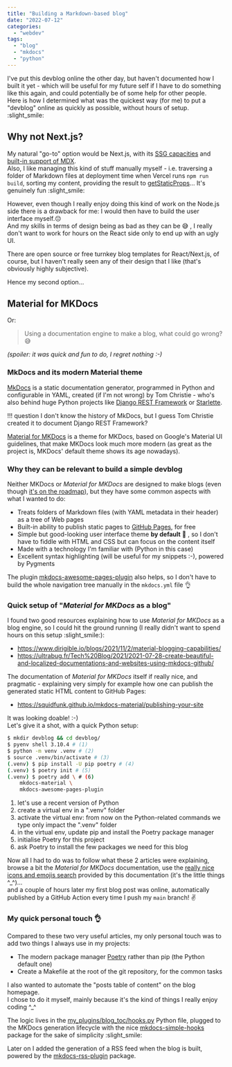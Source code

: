 ```yaml
---
title: "Building a Markdown-based blog"
date: "2022-07-12"
categories:
  - "webdev"
tags:
  - "blog"
  - "mkdocs"
  - "python"
---
```


I've put this devblog online the other day, but haven't documented how I built it yet - 
which will be useful for my future self if I have to do something like this again, and could 
potentially be of some help for other people.    
Here is how I determined what was the quickest way (for me) to put a "devblog"
online as quickly as possible, without hours of setup. :slight_smile:

## Why not Next.js?

My natural "go-to" option would be Next.js, with its [SSG capacities](https://nextjs.org/docs/basic-features/pages#static-generation-with-data)
and [built-in support of MDX](https://nextjs.org/docs/advanced-features/using-mdx).  
Also, I like managing this kind of stuff manually myself - i.e. traversing a folder of Markdown files
at deployment time when Vercel runs `npm run build`, sorting my content, providing the result to 
[getStaticProps](https://nextjs.org/docs/basic-features/data-fetching/get-static-props)... It's genuinely fun :slight_smile:

However, even though I really enjoy doing this kind of work on the Node.js side there is a drawback for me:
I would then have to build the user interface myself.:pensive:  
And my skills in terms of design being as bad as they can be :sweat_smile: , I really don't want to
work for hours on the React side only to end up with an ugly UI.

There are open source or free turnkey blog templates for React/Next.js, of course, but I haven't really 
seen any of their design that I like (that's obviously highly subjective).

Hence my second option...

## Material for MKDocs

Or:
> Using a documentation engine to make a blog, what could go wrong? :sweat_smile:

_(spoiler: it was quick and fun to do, I regret nothing :-)_

### MkDocs and its modern Material theme

[MkDocs](https://www.mkdocs.org/) is a static documentation generator, programmed in Python and configurable in YAML,
created (if I'm not wrong) by Tom Christie - who's also behind huge Python projects like 
[Django REST Framework](https://www.django-rest-framework.org/) or [Starlette](https://www.starlette.io/).   

!!! question
    I don't know the history of MkDocs, but I guess Tom Christie created it to document Django REST Framework?
  
[Material for MKDocs](https://squidfunk.github.io/mkdocs-material/) is a theme for MKDocs, based on Google's
Material UI guidelines, that make MKDocs look much more modern 
(as great as the project is, MKDocs' default theme shows its age nowadays).

### Why they can be relevant to build a simple devblog

Neither MKDocs or _Material for MKDocs_ are designed to make blogs (even though [it's on the roadmap](https://squidfunk.github.io/mkdocs-material/insiders/?h=blog#12000-piri-piri)),
but they have some common aspects with what I wanted to do:

 - Treats folders of Markdown files (with YAML metadata in their header) as a tree of Web pages
 - Built-in ability to publish static pages to [GitHub Pages](https://pages.github.com/), for free
 - Simple but good-looking user interface theme **by default** :art: , so I don't have to fiddle with HTML and CSS but
   can focus on the content itself 
 - Made with a technology I'm familiar with (Python in this case)
 - Excellent syntax highlighting (will be useful for my snippets :-), powered by Pygments

The plugin [mkdocs-awesome-pages-plugin](https://github.com/lukasgeiter/mkdocs-awesome-pages-plugin) also helps,
so I don't have to build the whole navigation tree manually in the `mkdocs.yml` file :ok_hand:

### Quick setup of "_Material for MKDocs_ as a blog" 

I found two good resources explaining how to use _Material for MKDocs_ as a blog engine, so I could hit the ground
running (I really didn't want to spend hours on this setup :slight_smile:):

 - https://www.dirigible.io/blogs/2021/11/2/material-blogging-capabilities/
 - https://ultrabug.fr/Tech%20Blog/2021/2021-07-28-create-beautiful-and-localized-documentations-and-websites-using-mkdocs-github/

The documentation of _Material for MKDocs_ itself if really nice, and pragmatic - 
explaining very simply for example how one can publish the generated static HTML content to GitHub Pages:

 - https://squidfunk.github.io/mkdocs-material/publishing-your-site

It was looking doable! :-)  
Let's give it a shot, with a quick Python setup:
``` bash
$ mkdir devblog && cd devblog/
$ pyenv shell 3.10.4 # (1) 
$ python -m venv .venv # (2)
$ source .venv/bin/activate # (3)
(.venv) $ pip install -U pip poetry # (4)
(.venv) $ poetry init # (5)
(.venv) $ poetry add \ # (6)
    mkdocs-material \
    mkdocs-awesome-pages-plugin
```

1. let's use a recent version of Python 
2. create a virtual env in a ".venv" folder
3. activate the virtual env: from now on the Python-related commands we type only impact the ".venv" folder
4. in the virtual env, update pip and install the Poetry package manager
5. initialise Poetry for this project
6. ask Poetry to install the few packages we need for this blog

Now all I had to do was to follow what these 2 articles were explaining, browse a bit the 
_Material for MKDocs_ documentation, use the [really nice icons and emojis search](https://squidfunk.github.io/mkdocs-material/reference/icons-emojis/?h=emoji#search)
provided by this documentation (it's the little things ^_^)...  
and a couple of hours later my first blog post was online, automatically
published by a GitHub Action every time I push my `main` branch! :v:

### My quick personal touch :ok_hand:

Compared to these two very useful articles, my only personal touch was to add two things I always use in my projects:

 - The modern package manager [Poetry](https://python-poetry.org/) rather than pip (the Python default one)
 - Create a Makefile at the root of the git repository, for the common tasks

I also wanted to automate the "posts table of content" on the blog homepage.  
I chose to do it myself, mainly because it's the kind of things I really enjoy coding ^_^  

The logic lives in the [my_plugins/blog_toc/hooks.py](https://github.com/olivierphi/devblog/blob/main/my_hooks/blog_toc/hooks.py) 
Python file, plugged to the MKDocs generation lifecycle with the nice 
[mkdocs-simple-hooks](https://github.com/aklajnert/mkdocs-simple-hooks) 
package for the sake of simplicity :slight_smile:

Later on I added the generation of a RSS feed when the blog is built, powered by the
[mkdocs-rss-plugin](https://guts.github.io/mkdocs-rss-plugin/) package.
